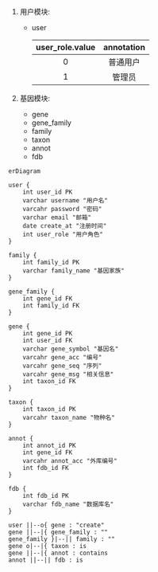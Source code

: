 

1. 用户模块: 
    + user

        | user_role.value | annotation |
        | :-: | :-: |
        | 0 | 普通用户 |
        | 1 | 管理员 |

3. 基因模块: 
    + gene
    + gene_family
    + family
    + taxon
    + annot
    + fdb

```mermaid
erDiagram 

user {
    int user_id PK
    varchar username "用户名"
    varcahr password "密码"
    varchar email "邮箱"
    date create_at "注册时间"
    int user_role "用户角色"
}

family {
    int family_id PK
    varchar family_name "基因家族"
}

gene_family {
    int gene_id FK
    int family_id FK
}

gene {
    int gene_id PK
    int user_id FK
    varchar gene_symbol "基因名"
    varcahr gene_acc "编号"
    varcahr gene_seq "序列"
    varcahr gene_msg "相关信息"
    int taxon_id FK
}

taxon {
    int taxon_id PK
    varcahr taxon_name "物种名"
}

annot {
    int annot_id PK
    int gene_id FK
    varcahr annot_acc "外库编号"
    int fdb_id FK
}

fdb {
    int fdb_id PK
    varchar fdb_name "数据库名"
}

user ||--o{ gene : "create"
gene ||--|{ gene_family : ""
gene_family }|--|| family : ""
gene o|--|{ taxon : is
gene ||--|{ annot : contains
annot ||--|| fdb : is

```


